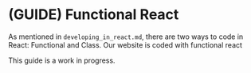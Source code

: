 # (GUIDE) Functional React

As mentioned in `developing_in_react.md`, there are two ways to code in React: Functional and Class. Our website is coded with functional react

This guide is a work in progress.